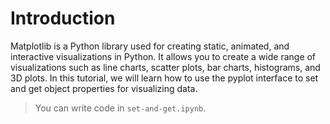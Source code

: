 # Introduction

Matplotlib is a Python library used for creating static, animated, and interactive visualizations in Python. It allows you to create a wide range of visualizations such as line charts, scatter plots, bar charts, histograms, and 3D plots. In this tutorial, we will learn how to use the pyplot interface to set and get object properties for visualizing data.

> You can write code in `set-and-get.ipynb`.
